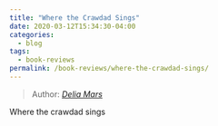 ```yaml
---
title: "Where the Crawdad Sings"
date: 2020-03-12T15:34:30-04:00
categories:
  - blog
tags:
  - book-reviews
permalink: /book-reviews/where-the-crawdad-sings/
---
```

> Author: <cite><a href="http://www.google.com">Delia Mars</a></cite>

Where the crawdad sings
